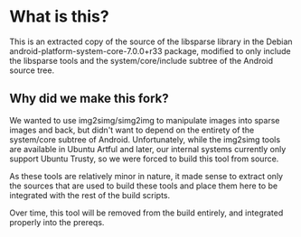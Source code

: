 # What is this?

This is an extracted copy of the source of the libsparse library in the Debian
android-platform-system-core-7.0.0+r33 package, modified to only include the
libsparse tools and the system/core/include subtree of the Android source tree.

## Why did we make this fork?

We wanted to use img2simg/simg2img to manipulate images into sparse images and
back, but didn't want to depend on the entirety of the system/core subtree of
Android. Unfortunately, while the img2simg tools are available in Ubuntu Artful
and later, our internal systems currently only support Ubuntu Trusty, so we were
forced to build this tool from source.

As these tools are relatively minor in nature, it made sense to extract only the
sources that are used to build these tools and place them here to be integrated
with the rest of the build scripts.

Over time, this tool will be removed from the build entirely, and integrated
properly into the prereqs.
